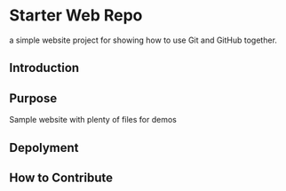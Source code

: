 # Starter Web Repo
a simple website project for showing how to use Git and GitHub together.

## Introduction

## Purpose

Sample website with plenty of files for demos

## Depolyment

## How to Contribute
